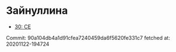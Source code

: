 # Зайнуллина
- [30: CE](30.md)

Commit: 90a104db4a1d91cfea7240459da6f5620fe331c7
 fetched at: 20201122-194724
